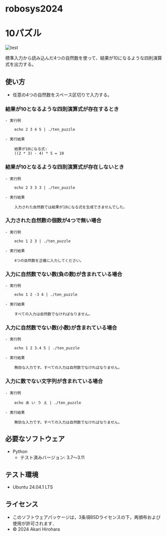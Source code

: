 # robosys2024

# 10パズル
![test](https://github.com/okowa42/robosys2024/actions/workflows/test.yml/badge.svg)

標準入力から読み込んだ4つの自然数を使って、結果が10になるような四則演算式を出力する。

## 使い方
- 任意の4つの自然数をスペース区切りで入力する。
### 結果が10となるような四則演算式が存在するとき
    - 実行例
```
    echo 2 3 4 5 | ./ten_puzzle
```
    - 実行結果
```
    結果が10になる式:
    ((2 * 3) - 4) * 5 = 10
```
### 結果が10となるような四則演算式が存在しないとき
    - 実行例
```
    echo 2 3 3 3 | ./ten_puzzle
```
    - 実行結果
```
    入力された自然数では結果が10になる式を生成できませんでした。
```
### 入力された自然数の個数が4つで無い場合
    - 実行例
```
    echo 1 2 3 | ./ten_puzzle
```
    - 実行結果
```
    4つの自然数を正確に入力してください。
```
### 入力に自然数でない数(負の数)が含まれている場合
    - 実行例
```
    echo 1 2 -3 4 | ./ten_puzzle
```
    - 実行結果
```
    すべての入力は自然数でなければなりません。
```
### 入力に自然数でない数(小数)が含まれている場合
    - 実行例
```
    echo 1 2 3.4 5 | ./ten_puzzle
```
    - 実行結果
```
    無効な入力です。すべての入力は自然数でなければなりません。
```
### 入力に数でない文字列が含まれている場合
    - 実行例
```
    echo あ い う え | ./ten_puzzle
```
    - 実行結果
```
    無効な入力です。すべての入力は自然数でなければなりません。
```

## 必要なソフトウェア
- Python
    - テスト済みバージョン: 3.7～3.11

## テスト環境
- Ubuntu 24.04.1 LTS

## ライセンス
- このソフトウェアパッケージは，3条項BSDライセンスの下，再頒布および使用が許可されます．
- © 2024 Akari Hirohara
